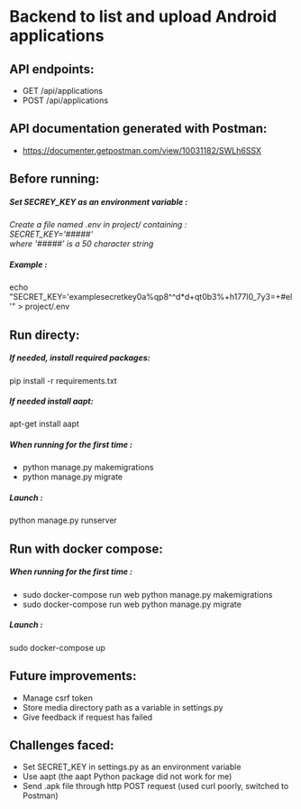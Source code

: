 # Backend to list and upload Android applications

## API endpoints:
* GET /api/applications
* POST /api/applications

## API documentation generated with Postman:
* https://documenter.getpostman.com/view/10031182/SWLh6SSX

## Before running:
##### Set SECREY_KEY as an environment variable :  
_Create a file named .env in project/ containing :  
SECRET_KEY='#####'  
where '#####' is a 50 character string_
##### Example :
echo "SECRET_KEY='examplesecretkey0a%qp8^^d*d+qt0b3%+h177l0_7y3=+#el'" > project/.env

## Run directy:
##### If needed, install required packages:   
pip install -r requirements.txt  

##### If needed install aapt:  
apt-get install aapt  

##### When running for the first time :  
* python manage.py makemigrations
* python manage.py migrate  
##### Launch :  
python manage.py runserver

## Run with docker compose:
##### When running for the first time :  
* sudo docker-compose run web python manage.py makemigrations
* sudo docker-compose run web python manage.py migrate  
##### Launch :  
sudo docker-compose up

## Future improvements:
* Manage csrf token
* Store media directory path as a variable in settings.py
* Give feedback if request has failed

## Challenges faced:
* Set SECRET_KEY in settings.py as an environment variable
* Use aapt (the aapt Python package did not work for me)
* Send .apk file through http POST request (used curl poorly, switched to Postman)

